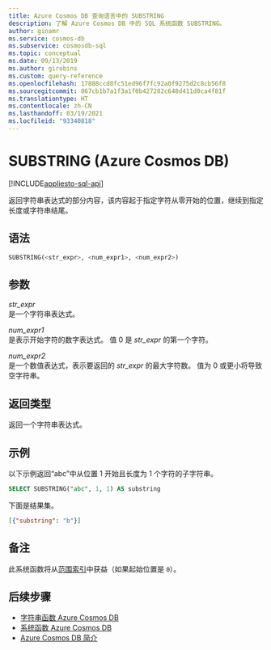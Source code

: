 ```yaml
---
title: Azure Cosmos DB 查询语言中的 SUBSTRING
description: 了解 Azure Cosmos DB 中的 SQL 系统函数 SUBSTRING。
author: ginamr
ms.service: cosmos-db
ms.subservice: cosmosdb-sql
ms.topic: conceptual
ms.date: 09/13/2019
ms.author: girobins
ms.custom: query-reference
ms.openlocfilehash: 17888ccd8fc51ed96f7fc92a0f9275d2c8cb56f8
ms.sourcegitcommit: 867cb1b7a1f3a1f0b427282c648d411d0ca4f81f
ms.translationtype: HT
ms.contentlocale: zh-CN
ms.lasthandoff: 03/19/2021
ms.locfileid: "93340818"
---
```

# <a name="substring-azure-cosmos-db"></a>SUBSTRING (Azure Cosmos DB)
[!INCLUDE[appliesto-sql-api](includes/appliesto-sql-api.md)]

 返回字符串表达式的部分内容，该内容起于指定字符从零开始的位置，继续到指定长度或字符串结尾。  
  
## <a name="syntax"></a>语法
  
```sql
SUBSTRING(<str_expr>, <num_expr1>, <num_expr2>)  
```  
  
## <a name="arguments"></a>参数
  
*str_expr*  
   是一个字符串表达式。
  
*num_expr1*  
   是表示开始字符的数字表达式。 值 0 是 *str_expr* 的第一个字符。
  
*num_expr2*  
   是一个数值表达式，表示要返回的 *str_expr* 的最大字符数。 值为 0 或更小将导致空字符串。

## <a name="return-types"></a>返回类型
  
  返回一个字符串表达式。  
  
## <a name="examples"></a>示例
  
  以下示例返回“abc”中从位置 1 开始且长度为 1 个字符的子字符串。  
  
```sql
SELECT SUBSTRING("abc", 1, 1) AS substring  
```  
  
 下面是结果集。  
  
```json
[{"substring": "b"}]  
```

## <a name="remarks"></a>备注

此系统函数将从[范围索引](index-policy.md#includeexclude-strategy)中获益（如果起始位置是 `0`）。

## <a name="next-steps"></a>后续步骤

- [字符串函数 Azure Cosmos DB](sql-query-string-functions.md)
- [系统函数 Azure Cosmos DB](sql-query-system-functions.md)
- [Azure Cosmos DB 简介](introduction.md)
